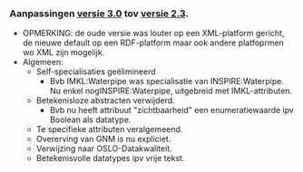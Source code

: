 ### Aanpassingen [versie 3.0](https://belgif.github.io/thematic/models/cable-pipe/) tov [versie 2.3](https://overheid.vlaanderen.be/help/file/1176/download?token=ndmVBd4y).
- OPMERKING: de oude versie was louter op een XML-platform gericht, de nieuwe default op een RDF-platform maar ook andere platfoprmen wo XML zijn mogelijk.
- Algemeen: 
  - Self-specialisaties geëlimineerd
    - Bvb IMKL:Waterpipe was specialisatie van INSPIRE:Waterpipe. Nu enkel nogINSPIRE:Waterpipe, uitgebreid met IMKL-attributen. 
  - Betekenisloze abstracten verwijderd.
    - Bvb nu heeft attribuut "zichtbaarheid" een enumeratiewaarde ipv Boolean als datatype.
  - Te specifieke attributen veralgemeend.
  - Overerving van GNM is nu expliciet.
  - Verwijzing naar OSLO-Datakwaliteit.
  - Betekenisvolle datatypes ipv vrije tekst.
